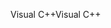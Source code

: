 <span data-ttu-id="8a4e2-101">Visual C++</span><span class="sxs-lookup"><span data-stu-id="8a4e2-101">Visual C++</span></span>